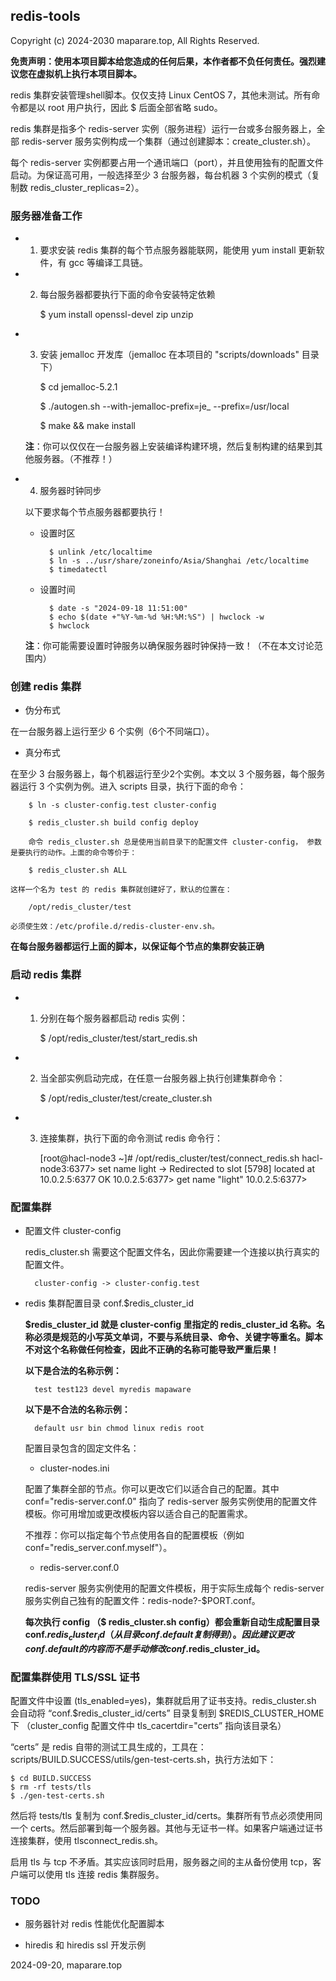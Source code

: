 ## redis-tools


Copyright (c) 2024-2030 maparare.top, All Rights Reserved.


**免责声明：使用本项目脚本给您造成的任何后果，本作者都不负任何责任。强烈建议您在虚拟机上执行本项目脚本。**

redis 集群安装管理shell脚本。仅仅支持 Linux CentOS 7，其他未测试。所有命令都是以 root 用户执行，因此 $ 后面全部省略 sudo。

redis 集群是指多个 redis-server 实例（服务进程）运行一台或多台服务器上，全部 redis-server 服务实例构成一个集群（通过创建脚本：create_cluster.sh）。

每个 redis-server 实例都要占用一个通讯端口（port），并且使用独有的配置文件启动。为保证高可用，一般选择至少 3 台服务器，每台机器 3 个实例的模式（复制数 redis_cluster_replicas=2）。

### 服务器准备工作

- 1) 要求安装 redis 集群的每个节点服务器能联网，能使用 yum install 更新软件，有 gcc 等编译工具链。

- 2) 每台服务器都要执行下面的命令安装特定依赖

        $ yum install openssl-devel zip unzip

- 3) 安装 jemalloc 开发库（jemalloc 在本项目的 "scripts/downloads" 目录下）

        $ cd jemalloc-5.2.1
        
        $ ./autogen.sh
         --with-jemalloc-prefix=je_ --prefix=/usr/local
        
        $ make && make install

    **注**：你可以仅仅在一台服务器上安装编译构建环境，然后复制构建的结果到其他服务器。（不推荐！）

- 4) 服务器时钟同步

    以下要求每个节点服务器都要执行！

    - 设置时区
    
            $ unlink /etc/localtime
            $ ln -s ../usr/share/zoneinfo/Asia/Shanghai /etc/localtime
            $ timedatectl

    - 设置时间

            $ date -s "2024-09-18 11:51:00"
            $ echo $(date +"%Y-%m-%d %H:%M:%S") | hwclock -w
            $ hwclock

    **注**：你可能需要设置时钟服务以确保服务器时钟保持一致！（不在本文讨论范围内）

### 创建 redis 集群

- 伪分布式

 在一台服务器上运行至少 6 个实例（6个不同端口）。
 
- 真分布式

 在至少 3 台服务器上，每个机器运行至少2个实例。本文以 3 个服务器，每个服务器运行 3 个实例为例。进入 scripts 目录，执行下面的命令：

        $ ln -s cluster-config.test cluster-config
 
        $ redis_cluster.sh build config deploy

        命令 redis_cluster.sh 总是使用当前目录下的配置文件 cluster-config， 参数是要执行的动作。上面的命令等价于：

        $ redis_cluster.sh ALL

    这样一个名为 test 的 redis 集群就创建好了，默认的位置在：

        /opt/redis_cluster/test

    必须使生效：/etc/profile.d/redis-cluster-env.sh。


**在每台服务器都运行上面的脚本，以保证每个节点的集群安装正确**

### 启动 redis 集群

- 1) 分别在每个服务器都启动 redis 实例：

        $ /opt/redis_cluster/test/start_redis.sh

- 2) 当全部实例启动完成，在任意一台服务器上执行创建集群命令：

        $ /opt/redis_cluster/test/create_cluster.sh

- 3) 连接集群，执行下面的命令测试 redis 命令行：

        [root@hacl-node3 ~]# /opt/redis_cluster/test/connect_redis.sh
        hacl-node3:6377> set name light
        -> Redirected to slot [5798] located at 10.0.2.5:6377
        OK
        10.0.2.5:6377> get name
        "light"
        10.0.2.5:6377>

### 配置集群

- 配置文件 cluster-config

    redis_cluster.sh 需要这个配置文件名，因此你需要建一个连接以执行真实的配置文件。
    
        cluster-config -> cluster-config.test

- redis 集群配置目录 conf.$redis_cluster_id

    **$redis_cluster_id 就是 cluster-config 里指定的 redis_cluster_id 名称。名称必须是规范的小写英文单词，不要与系统目录、命令、关键字等重名。脚本不对这个名称做任何检查，因此不正确的名称可能导致严重后果！**
    
    **以下是合法的名称示例：**
    
        test test123 devel myredis mapaware
    
    **以下是不合法的名称示例：**

        default usr bin chmod linux redis root

    配置目录包含的固定文件名：

    - cluster-nodes.ini
    
    配置了集群全部的节点。你可以更改它们以适合自己的配置。其中 conf="redis-server.conf.0" 指向了 redis-server 服务实例使用的配置文件模板。你可用增加或更改模板内容以适合自己的配置需求。
    
    不推荐：你可以指定每个节点使用各自的配置模板（例如 conf="redis_server.conf.myself"）。

    - redis-server.conf.0
    
    redis-server 服务实例使用的配置文件模板，用于实际生成每个 redis-server 服务实例自己独有的配置文件：redis-node?-$PORT.conf。

    **每次执行 config （$ redis_cluster.sh config）都会重新自动生成配置目录 conf.$redis_cluster_id （从目录 conf.default 复制得到）。因此建议更改 conf.default 的内容而不是手动修改 conf.$redis_cluster_id。**

### 配置集群使用 TLS/SSL 证书

配置文件中设置 (tls_enabled=yes)，集群就启用了证书支持。redis_cluster.sh 会自动将 “conf.$redis_cluster_id/certs” 目录复制到 $REDIS_CLUSTER_HOME 下 （cluster_config 配置文件中 tls_cacertdir="certs” 指向该目录名）

“certs” 是 redis 自带的测试工具生成的，工具在：scripts/BUILD.SUCCESS/utils/gen-test-certs.sh，执行方法如下：

    $ cd BUILD.SUCCESS
    $ rm -rf tests/tls
    $ ./gen-test-certs.sh

然后将 tests/tls 复制为 conf.$redis_cluster_id/certs。集群所有节点必须使用同一个 certs。然后部署到每一个服务器。其他与无证书一样。如果客户端通过证书连接集群，使用 tlsconnect_redis.sh。

启用 tls 与 tcp 不矛盾。其实应该同时启用，服务器之间的主从备份使用 tcp，客户端可以使用 tls 连接 redis 集群服务。

### TODO

- 服务器针对 redis 性能优化配置脚本

- hiredis 和 hiredis ssl 开发示例

2024-09-20, maparare.top